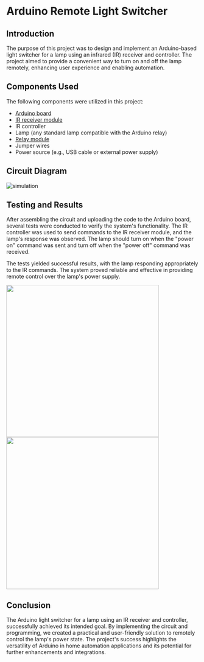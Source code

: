 # Arduino Remote Light Switcher
## Introduction
The purpose of this project was to design and implement an Arduino-based light switcher for a lamp using an infrared (IR) receiver and controller. The project aimed to provide a convenient way to turn on and off the lamp remotely, enhancing user experience and enabling automation.

## Components Used
The following components were utilized in this project:

- [Arduino board](https://store.arduino.cc/products/arduino-uno-rev3)
- [IR receiver module](https://store.arduino.cc/products/ir-receiver-sensor?queryID=undefined)
- IR controller
- Lamp (any standard lamp compatible with the Arduino relay)
- [Relay module](https://store.arduino.cc/products/1-relay-module-5-vdc-10a-assembled?queryID=1ed0183eb23056c625b2e9d5c69c52bb)
- Jumper wires
- Power source (e.g., USB cable or external power supply)

## Circuit Diagram
![simulation](https://github.com/dim-tsoukalas/arduino-remote-light-switcher/assets/64429662/5b6b54c5-9e48-47da-b2fb-39b8413fc4aa)

## Testing and Results
After assembling the circuit and uploading the code to the Arduino board, several tests were conducted to verify the system's functionality. The IR controller was used to send commands to the IR receiver module, and the lamp's response was observed. The lamp should turn on when the "power on" command was sent and turn off when the "power off" command was received.

The tests yielded successful results, with the lamp responding appropriately to the IR commands. The system proved reliable and effective in providing remote control over the lamp's power supply.

<img src="https://github.com/dim-tsoukalas/arduino-remote-light-switcher/assets/64429662/d58e4c8b-8e35-4095-9eec-bb512cfa6174" width="400">
<img src="https://github.com/dim-tsoukalas/arduino-remote-light-switcher/assets/64429662/931da2e0-7661-432c-83a5-a1dff92e4b3c" width="400">

## Conclusion
The Arduino light switcher for a lamp using an IR receiver and controller, successfully achieved its intended goal. By implementing the circuit and programming, we created a practical and user-friendly solution to remotely control the lamp's power state. The project's success highlights the versatility of Arduino in home automation applications and its potential for further enhancements and integrations.
